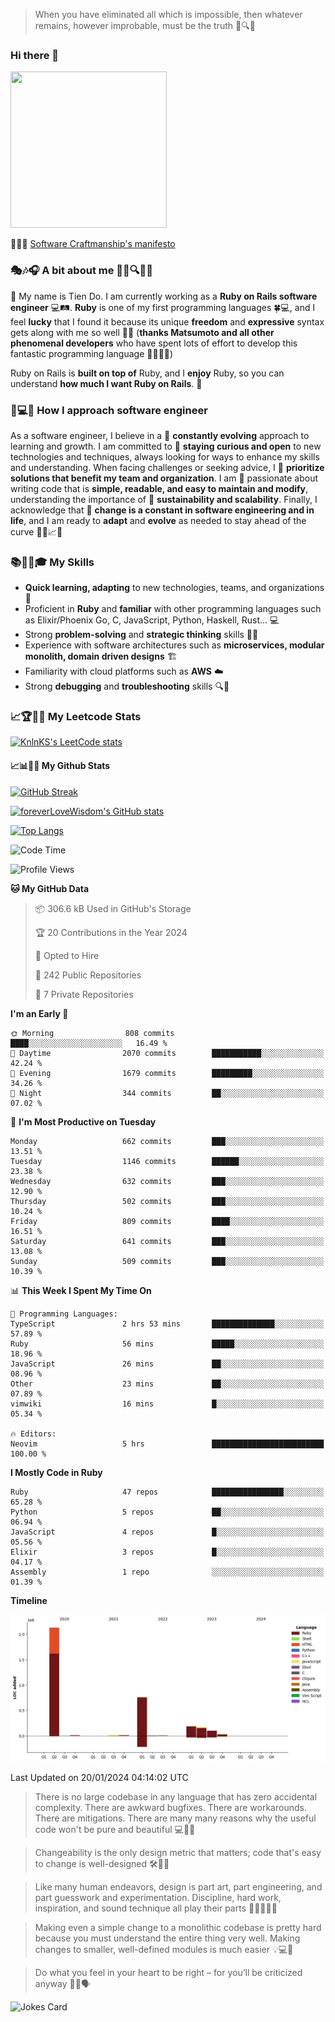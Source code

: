 > When you have eliminated all which is impossible, then whatever remains, however improbable, must be the truth 🤔🔍💡
### Hi there 👋

<!--
**foreverLoveWisdom/foreverLoveWisdom** is a ✨ _special_ ✨ repository because its `README.md` (this file) appears on your GitHub profile.

Here are some ideas to get you started:

- 🔭 I’m currently working on ...
- 🌱 I’m currently learning ...
- 👯 I’m looking to collaborate on ...
- 🤔 I’m looking for help with ...
- 💬 Ask me about ...
- 📫 How to reach me: ...
- 😄 Pronouns: ...
- ⚡ Fun fact: ...
-->

<img src="https://codecondo.com/wp-content/uploads/2017/09/railslogo.png" width="250" height="250">

 📜🔨🌟 [Software Craftmanship's manifesto](http://manifesto.softwarecraftsmanship.org/)

### 🎭🎶🎧 A bit about me 🕵️‍♀️🔍🕵️‍♂️
👋 My name is Tien Do. I am currently working as a **Ruby on Rails software engineer** 💻🛤️. **Ruby** is one of my first programming languages 🍀💻, and I feel **lucky** that I found it because its unique **freedom** and **expressive** syntax gets along with me so well 🤗💬 (**thanks Matsumoto and all other phenomenal developers** who have spent lots of effort to develop this fantastic programming language 🙏👨‍💻🌟)

Ruby on Rails is **built on top of** Ruby, and I **enjoy** Ruby, so you can understand **how much I want Ruby on Rails**. 🤩

### 🤔💻🔨 How I approach software engineer
As a software engineer, I believe in a 🔄 **constantly evolving** approach to learning and growth. I am committed to 🤔 **staying curious and open** to new technologies and techniques, always looking for ways to enhance my skills and understanding. When facing challenges or seeking advice, I 👥  **prioritize solutions that benefit my team and organization**. I am 🎉 passionate about writing code that is **simple, readable, and easy to maintain and modify**, understanding the importance of 🌱 **sustainability and scalability**. Finally, I acknowledge that 🌊 **change is a constant in software engineering and in life**, and I am ready to **adapt** and **evolve** as needed to stay ahead of the curve 🏃‍♂️📈🔄

### 📚🧑‍💻🎓 My Skills
- **Quick learning, adapting** to new technologies, teams, and organizations 🚀
- Proficient in **Ruby** and **familiar** with other programming languages such as Elixir/Phoenix Go, C, JavaScript, Python, Haskell, Rust... 💻
- Strong **problem-solving** and **strategic thinking** skills 🤔💡
- Experience with software architectures such as **microservices, modular monolith, domain driven designs** 🏗️
- Familiarity with cloud platforms such as **AWS** ☁️ 
- Strong **debugging** and **troubleshooting** skills 🔍🐞


### 📈🏆🧑‍💻 My Leetcode Stats
[![KnlnKS's LeetCode stats](https://leetcode-stats-six.vercel.app/?username=foreverLoveWisdom&theme=dark)](https://github.com/KnlnKS/leetcode-stats)

#### 📈📊👨‍💻  My Github Stats

[![GitHub Streak](https://github-readme-streak-stats.herokuapp.com/?user=foreverLoveWisdom&theme=dracula)](https://git.io/streak-stats)
&nbsp;
&nbsp;

[![foreverLoveWisdom's GitHub stats](https://github-readme-stats.vercel.app/api?username=foreverLoveWisdom&show_icons=true&theme=react&count_private=true)](https://github.com/anuraghazra/github-readme-stats)

[![Top Langs](https://github-readme-stats.vercel.app/api/top-langs/?username=foreverLoveWisdom&show_icons=true&theme=vue-dark)](https://github.com/anuraghazra/github-readme-stats)

<!--START_SECTION:waka-->
![Code Time](http://img.shields.io/badge/Code%20Time-2%2C645%20hrs%2030%20mins-blue)

![Profile Views](http://img.shields.io/badge/Profile%20Views-0-blue)

**🐱 My GitHub Data** 

> 📦 306.6 kB Used in GitHub's Storage 
 > 
> 🏆 20 Contributions in the Year 2024
 > 
> 💼 Opted to Hire
 > 
> 📜 242 Public Repositories 
 > 
> 🔑 7 Private Repositories 
 > 
**I'm an Early 🐤** 

```text
🌞 Morning                808 commits         ████░░░░░░░░░░░░░░░░░░░░░   16.49 % 
🌆 Daytime                2070 commits        ███████████░░░░░░░░░░░░░░   42.24 % 
🌃 Evening                1679 commits        █████████░░░░░░░░░░░░░░░░   34.26 % 
🌙 Night                  344 commits         ██░░░░░░░░░░░░░░░░░░░░░░░   07.02 % 
```
📅 **I'm Most Productive on Tuesday** 

```text
Monday                   662 commits         ███░░░░░░░░░░░░░░░░░░░░░░   13.51 % 
Tuesday                  1146 commits        ██████░░░░░░░░░░░░░░░░░░░   23.38 % 
Wednesday                632 commits         ███░░░░░░░░░░░░░░░░░░░░░░   12.90 % 
Thursday                 502 commits         ███░░░░░░░░░░░░░░░░░░░░░░   10.24 % 
Friday                   809 commits         ████░░░░░░░░░░░░░░░░░░░░░   16.51 % 
Saturday                 641 commits         ███░░░░░░░░░░░░░░░░░░░░░░   13.08 % 
Sunday                   509 commits         ███░░░░░░░░░░░░░░░░░░░░░░   10.39 % 
```


📊 **This Week I Spent My Time On** 

```text
💬 Programming Languages: 
TypeScript               2 hrs 53 mins       ██████████████░░░░░░░░░░░   57.89 % 
Ruby                     56 mins             █████░░░░░░░░░░░░░░░░░░░░   18.96 % 
JavaScript               26 mins             ██░░░░░░░░░░░░░░░░░░░░░░░   08.96 % 
Other                    23 mins             ██░░░░░░░░░░░░░░░░░░░░░░░   07.89 % 
vimwiki                  16 mins             █░░░░░░░░░░░░░░░░░░░░░░░░   05.34 % 

🔥 Editors: 
Neovim                   5 hrs               █████████████████████████   100.00 % 
```

**I Mostly Code in Ruby** 

```text
Ruby                     47 repos            ████████████████░░░░░░░░░   65.28 % 
Python                   5 repos             ██░░░░░░░░░░░░░░░░░░░░░░░   06.94 % 
JavaScript               4 repos             █░░░░░░░░░░░░░░░░░░░░░░░░   05.56 % 
Elixir                   3 repos             █░░░░░░░░░░░░░░░░░░░░░░░░   04.17 % 
Assembly                 1 repo              ░░░░░░░░░░░░░░░░░░░░░░░░░   01.39 % 
```



**Timeline**

![Lines of Code chart](https://raw.githubusercontent.com/foreverLoveWisdom/foreverLoveWisdom/main/assets/bar_graph.png)


 Last Updated on 20/01/2024 04:14:02 UTC
<!--END_SECTION:waka-->


> There is no large codebase in any language that has zero accidental complexity. There are awkward bugfixes. There are workarounds. There are mitigations.
> There are many many reasons why the useful code won't be pure and beautiful 💻🐞🤔

> Changeability is the only design metric that matters; code that's easy to change is well-designed 🛠️🔄🎨

> Like many human endeavors, design is part art, part engineering, and part guesswork and experimentation. Discipline, hard work, inspiration, and sound technique all play their parts 🎨🧑‍💻🔬🧪

> Mak­ing even a sim­ple change to a mono­lith­ic code­base is pret­ty hard because you must under­stand the entire thing very well. Mak­ing changes to small­er, well-defined mod­ules is much easier 💡💻🤔
 
 > Do what you feel in your heart to be right – for you’ll be criticized anyway 💖🙏🗣️ 
 
![Jokes Card](https://readme-jokes.vercel.app/api)
